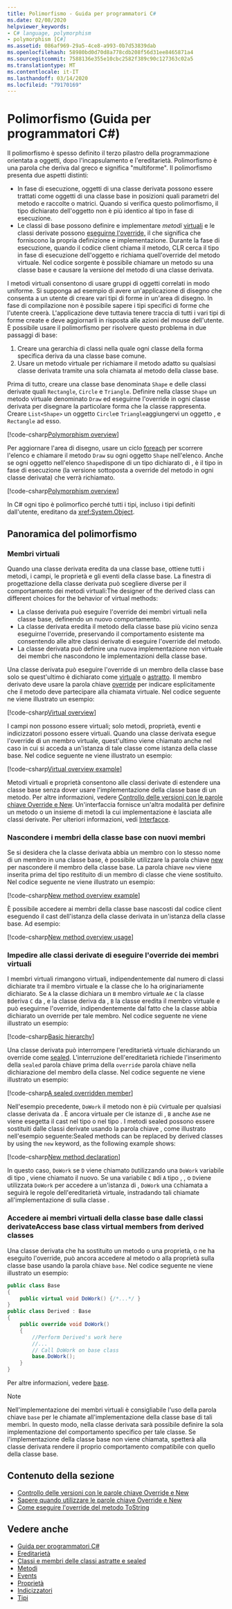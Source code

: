 ```yaml
---
title: Polimorfismo - Guida per programmatori C#
ms.date: 02/08/2020
helpviewer_keywords:
- C# language, polymorphism
- polymorphism [C#]
ms.assetid: 086af969-29a5-4ce8-a993-0b7d53839dab
ms.openlocfilehash: 58980bd0d70d8a778cdb208f56d31ee8465871a4
ms.sourcegitcommit: 7588136e355e10cbc2582f389c90c127363c02a5
ms.translationtype: MT
ms.contentlocale: it-IT
ms.lasthandoff: 03/14/2020
ms.locfileid: "79170169"
---
```

# <a name="polymorphism-c-programming-guide"></a>Polimorfismo (Guida per programmatori C#)

Il polimorfismo è spesso definito il terzo pilastro della programmazione orientata a oggetti, dopo l'incapsulamento e l'ereditarietà. Polimorfismo è una parola che deriva dal greco e significa "multiforme". Il polimorfismo presenta due aspetti distinti:
  
- In fase di esecuzione, oggetti di una classe derivata possono essere trattati come oggetti di una classe base in posizioni quali parametri del metodo e raccolte o matrici. Quando si verifica questo polimorfismo, il tipo dichiarato dell'oggetto non è più identico al tipo in fase di esecuzione.
- Le classi di base possono definire e implementare *metodi* [virtuali](../../language-reference/keywords/virtual.md) e le classi derivate possono [eseguirne l'override,](../../language-reference/keywords/override.md) il che significa che forniscono la propria definizione e implementazione. Durante la fase di esecuzione, quando il codice client chiama il metodo, CLR cerca il tipo in fase di esecuzione dell'oggetto e richiama quell'override del metodo virtuale. Nel codice sorgente è possibile chiamare un metodo su una classe base e causare la versione del metodo di una classe derivata.

I metodi virtuali consentono di usare gruppi di oggetti correlati in modo uniforme. Si supponga ad esempio di avere un'applicazione di disegno che consenta a un utente di creare vari tipi di forme in un'area di disegno. In fase di compilazione non è possibile sapere i tipi specifici di forme che l'utente creerà. L'applicazione deve tuttavia tenere traccia di tutti i vari tipi di forme create e deve aggiornarli in risposta alle azioni del mouse dell'utente. È possibile usare il polimorfismo per risolvere questo problema in due passaggi di base:

1. Creare una gerarchia di classi nella quale ogni classe della forma specifica deriva da una classe base comune.
1. Usare un metodo virtuale per richiamare il metodo adatto su qualsiasi classe derivata tramite una sola chiamata al metodo della classe base.

Prima di tutto, creare una classe base denominata `Shape` e delle classi derivate quali `Rectangle`, `Circle` e `Triangle`. Definire nella classe `Shape` un metodo virtuale denominato `Draw` ed eseguirne l'override in ogni classe derivata per disegnare la particolare forma che la classe rappresenta. Creare `List<Shape>` un oggetto `Circle`e `Triangle`aggiungervi un oggetto , e `Rectangle` ad esso.

[!code-csharp[Polymorphism overview](~/samples/snippets/csharp/objectoriented/Inheritance.cs#PolymorphismOverview)]

Per aggiornare l'area di disegno, usare un ciclo [foreach](../../language-reference/keywords/foreach-in.md) per scorrere l'elenco e chiamare il metodo `Draw` su ogni oggetto `Shape` nell'elenco. Anche se ogni oggetto nell'elenco `Shape`dispone di un tipo dichiarato di , è il tipo in fase di esecuzione (la versione sottoposta a override del metodo in ogni classe derivata) che verrà richiamato.

[!code-csharp[Polymorphism overview](~/samples/snippets/csharp/objectoriented/Inheritance.cs#UsePolymorphism)]

In C# ogni tipo è polimorfico perché tutti i tipi, incluso i tipi definiti dall'utente, ereditano da <xref:System.Object>.  

## <a name="polymorphism-overview"></a>Panoramica del polimorfismo

### <a name="virtual-members"></a>Membri virtuali

Quando una classe derivata eredita da una classe base, ottiene tutti i metodi, i campi, le proprietà e gli eventi della classe base. La finestra di progettazione della classe derivata può scegliere diverse per il comportamento dei metodi virtuali:The designer of the derived class can different choices for the behavior of virtual methods:

- La classe derivata può eseguire l'override dei membri virtuali nella classe base, definendo un nuovo comportamento.
- La classe derivata eredita il metodo della classe base più vicino senza eseguirne l'override, preservando il comportamento esistente ma consentendo alle altre classi derivate di eseguire l'override del metodo.
- La classe derivata può definire una nuova implementazione non virtuale dei membri che nascondono le implementazioni della classe base.

Una classe derivata può eseguire l'override di un membro della classe base solo se quest'ultimo è dichiarato come [virtuale](../../language-reference/keywords/virtual.md) o [astratto](../../language-reference/keywords/abstract.md). Il membro derivato deve usare la parola chiave [override](../../language-reference/keywords/override.md) per indicare esplicitamente che il metodo deve partecipare alla chiamata virtuale. Nel codice seguente ne viene illustrato un esempio:

[!code-csharp[Virtual overview](~/samples/snippets/csharp/objectoriented/Inheritance.cs#VirtualMethods)]

I campi non possono essere virtuali; solo metodi, proprietà, eventi e indicizzatori possono essere virtuali. Quando una classe derivata esegue l'override di un membro virtuale, quest'ultimo viene chiamato anche nel caso in cui si acceda a un'istanza di tale classe come istanza della classe base. Nel codice seguente ne viene illustrato un esempio:

[!code-csharp[Virtual overview example](~/samples/snippets/csharp/objectoriented/Inheritance.cs#VirtualMethods)]

Metodi virtuali e proprietà consentono alle classi derivate di estendere una classe base senza dover usare l'implementazione della classe base di un metodo. Per altre informazioni, vedere [Controllo delle versioni con le parole chiave Override e New](./versioning-with-the-override-and-new-keywords.md). Un'interfaccia fornisce un'altra modalità per definire un metodo o un insieme di metodi la cui implementazione è lasciata alle classi derivate. Per ulteriori informazioni, vedi [Interfacce](../interfaces/index.md).

### <a name="hide-base-class-members-with-new-members"></a>Nascondere i membri della classe base con nuovi membri

Se si desidera che la classe derivata abbia un membro con lo stesso nome di un membro in una classe base, è possibile utilizzare la parola chiave [new](../../language-reference/keywords/new-modifier.md) per nascondere il membro della classe base. La parola chiave `new` viene inserita prima del tipo restituito di un membro di classe che viene sostituito. Nel codice seguente ne viene illustrato un esempio:

[!code-csharp[New method overview example](~/samples/snippets/csharp/objectoriented/Inheritance.cs#NewMethods)]

È possibile accedere ai membri della classe base nascosti dal codice client eseguendo il cast dell'istanza della classe derivata in un'istanza della classe base. Ad esempio:

[!code-csharp[New method overview usage](~/samples/snippets/csharp/objectoriented/Inheritance.cs#UseNewMethods)]

### <a name="prevent-derived-classes-from-overriding-virtual-members"></a>Impedire alle classi derivate di eseguire l'override dei membri virtuali  

I membri virtuali rimangono virtuali, indipendentemente dal numero di classi dichiarate tra il membro virtuale e la classe che lo ha originariamente dichiarato. Se `A` la classe dichiara un `B` membro virtuale `A`e `C` la classe `B`deriva `C` da , e la classe deriva da , `B` la classe eredita il membro virtuale e può eseguirne l'override, indipendentemente dal fatto che la classe abbia dichiarato un override per tale membro. Nel codice seguente ne viene illustrato un esempio:

[!code-csharp[Basic hierarchy](~/samples/snippets/csharp/objectoriented/Hierarchy.cs#FirstHierarchy)]

Una classe derivata può interrompere l'ereditarietà virtuale dichiarando un override come [sealed](../../language-reference/keywords/sealed.md). L'interruzione dell'ereditarietà richiede l'inserimento della `sealed` parola chiave prima della `override` parola chiave nella dichiarazione del membro della classe. Nel codice seguente ne viene illustrato un esempio:

[!code-csharp[A sealed overridden member](~/samples/snippets/csharp/objectoriented/Hierarchy.cs#SealedOverride)]

Nell'esempio precedente, `DoWork` il metodo non è più `C`virtuale per qualsiasi classe derivata da . È ancora virtuale per `C`le istanze di , `B` anche `A`se ne viene esegetta il cast nel tipo o nel tipo . I metodi sealed possono essere sostituiti dalle classi derivate usando la parola chiave , come illustrato nell'esempio seguente:Sealed methods can be replaced by derived classes by using the `new` keyword, as the following example shows:

[!code-csharp[New method declaration](~/samples/snippets/csharp/objectoriented/Hierarchy.cs#NewDeclaration)]

In questo caso, `DoWork` se `D` viene chiamato `D`utilizzando una `DoWork` variabile di tipo , viene chiamato il nuovo. Se una variabile `C` `B`di `A` tipo , , o `D`viene utilizzata `DoWork` per accedere a un'istanza di , `DoWork` una `C`chiamata a seguirà le regole dell'ereditarietà virtuale, instradando tali chiamate all'implementazione di sulla classe .

### <a name="access-base-class-virtual-members-from-derived-classes"></a>Accedere ai membri virtuali della classe base dalle classi derivateAccess base class virtual members from derived classes

Una classe derivata che ha sostituito un metodo o una proprietà, o ne ha eseguito l'override, può ancora accedere al metodo o alla proprietà sulla classe base usando la parola chiave `base`. Nel codice seguente ne viene illustrato un esempio:

```csharp
public class Base
{
    public virtual void DoWork() {/*...*/ }
}
public class Derived : Base
{
    public override void DoWork()
    {
        //Perform Derived's work here
        //...
        // Call DoWork on base class
        base.DoWork();
    }
}
```

Per altre informazioni, vedere [base](../../language-reference/keywords/base.md).

> [!NOTE]
> Nell'implementazione dei membri virtuali è consigliabile l'uso della parola chiave `base` per le chiamate all'implementazione della classe base di tali membri. In questo modo, nella classe derivata sarà possibile definire la sola implementazione del comportamento specifico per tale classe. Se l'implementazione della classe base non viene chiamata, spetterà alla classe derivata rendere il proprio comportamento compatibile con quello della classe base.

## <a name="in-this-section"></a>Contenuto della sezione

- [Controllo delle versioni con le parole chiave Override e New](./versioning-with-the-override-and-new-keywords.md)
- [Sapere quando utilizzare le parole chiave Override e New](./knowing-when-to-use-override-and-new-keywords.md)
- [Come eseguire l'override del metodo ToString](./how-to-override-the-tostring-method.md)

## <a name="see-also"></a>Vedere anche

- [Guida per programmatori C#](../index.md)
- [Ereditarietà](./inheritance.md)
- [Classi e membri delle classi astratte e sealed](./abstract-and-sealed-classes-and-class-members.md)
- [Metodi](./methods.md)
- [Events](../events/index.md)
- [Proprietà](./properties.md)
- [Indicizzatori](../indexers/index.md)
- [Tipi](../types/index.md)
